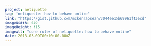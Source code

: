 ```yaml
---
project: netiquette
tag: "netiquette: how to behave online"
link: "https://gist.github.com/mckennapsean/3044ee15b69961f43ecd"
imageWidth: 600
imageHeight: 315
imageAlt: "core rules of netiquette: how to behave online"
date: 2013-03-09T00:00:00.000Z
---
```

